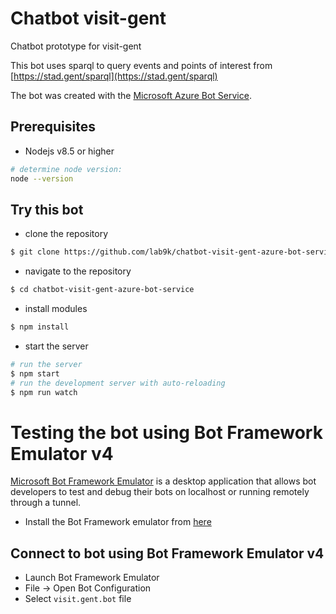 # Chatbot visit-gent

Chatbot prototype for visit-gent

This bot uses sparql to query events and points of interest from [https://stad.gent/sparql](https://stad.gent/sparql)

The bot was created with the [Microsoft Azure Bot Service](https://docs.microsoft.com/en-us/azure/bot-service/?view=azure-bot-service-4.0).

## Prerequisites

* Nodejs v8.5 or higher
```bash
# determine node version:
node --version
```

## Try this bot

* clone the repository
```bash
$ git clone https://github.com/lab9k/chatbot-visit-gent-azure-bot-service.git
```

* navigate to the repository
```bash
$ cd chatbot-visit-gent-azure-bot-service
```

* install modules
```bash
$ npm install
```

* start the server
```bash
# run the server
$ npm start
# run the development server with auto-reloading
$ npm run watch
```

# Testing the bot using Bot Framework Emulator **v4**
[Microsoft Bot Framework Emulator](https://github.com/microsoft/botframework-emulator) is a desktop application that allows bot developers to test and debug their bots on localhost or running remotely through a tunnel.

- Install the Bot Framework emulator from [here](https://github.com/microsoft/botframework-emulator/releases)

## Connect to bot using Bot Framework Emulator **v4**
- Launch Bot Framework Emulator
- File -> Open Bot Configuration
- Select `visit.gent.bot` file
